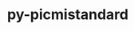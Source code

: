 ---
title: "py-picmistandard"
layout: cache
categories: [package, develop]
meta: {"compilers": ["gcc@=11.4.0", "gcc@=9.4.0", "oneapi@=2024.2.1"], "num_specs": 28, "num_specs_by_stack": {"e4s": 7, "e4s-neoverse-v2": 7, "e4s-neoverse_v1": 3, "e4s-oneapi": 7, "e4s-power": 1, "root": 28}, "oss": ["ubuntu20.04", "ubuntu22.04"], "platforms": ["linux"], "stacks": ["e4s", "e4s-neoverse-v2", "e4s-neoverse_v1", "e4s-oneapi", "e4s-power", "root"], "targets": ["neoverse_v1", "neoverse_v2", "ppc64le", "x86_64_v3"], "versions": ["0.30.0", "0.33.0"]}
spec_details: [{"compiler": "gcc@=11.4.0", "hash": "37zxdaslwdln4zev2f7lq3ab5dbpixhy", "os": "ubuntu22.04", "platform": "linux", "size": "-", "stacks": ["e4s", "root"], "target": "x86_64_v3", "variants": ["build_system=python_pip"], "versions": ["0.33.0"]}, {"compiler": "gcc@=11.4.0", "hash": "4gxenay5eaxev5x3mpmaof4zmw27n4u7", "os": "ubuntu22.04", "platform": "linux", "size": "-", "stacks": ["e4s-neoverse-v2", "root"], "target": "neoverse_v2", "variants": ["build_system=python_pip"], "versions": ["0.33.0"]}, {"compiler": "gcc@=11.4.0", "hash": "5mfs6d3upzbcwtqb4uxobg76udasdtvi", "os": "ubuntu22.04", "platform": "linux", "size": "-", "stacks": ["e4s-neoverse-v2", "root"], "target": "neoverse_v2", "variants": ["build_system=python_pip"], "versions": ["0.33.0"]}, {"compiler": "gcc@=11.4.0", "hash": "73kv2ts2d22tldikwfavonbtj4ckskhw", "os": "ubuntu22.04", "platform": "linux", "size": "-", "stacks": ["e4s-neoverse_v1", "root"], "target": "neoverse_v1", "variants": ["build_system=python_pip"], "versions": ["0.30.0"]}, {"compiler": "gcc@=11.4.0", "hash": "7il5ssezz3ixwscv6vlfzvjlgzz3ervs", "os": "ubuntu22.04", "platform": "linux", "size": "-", "stacks": ["e4s", "root"], "target": "x86_64_v3", "variants": ["build_system=python_pip"], "versions": ["0.33.0"]}, {"compiler": "gcc@=11.4.0", "hash": "bot7cdamd77azdolrnaqu47em5cl45tb", "os": "ubuntu22.04", "platform": "linux", "size": "-", "stacks": ["e4s-neoverse-v2", "root"], "target": "neoverse_v2", "variants": ["build_system=python_pip"], "versions": ["0.33.0"]}, {"compiler": "gcc@=11.4.0", "hash": "cfl3uroevsodr7pq3vrhgqruu3ibtetk", "os": "ubuntu22.04", "platform": "linux", "size": "-", "stacks": ["e4s-neoverse-v2", "root"], "target": "neoverse_v2", "variants": ["build_system=python_pip"], "versions": ["0.33.0"]}, {"compiler": "gcc@=11.4.0", "hash": "ckubhopy527dd2tamg3pkvsy5aeumum5", "os": "ubuntu22.04", "platform": "linux", "size": "-", "stacks": ["e4s-neoverse-v2", "root"], "target": "neoverse_v2", "variants": ["build_system=python_pip"], "versions": ["0.33.0"]}, {"compiler": "oneapi@=2024.2.1", "hash": "ecd4emhp7ubf4cmgb77y57434tpr6s4l", "os": "ubuntu22.04", "platform": "linux", "size": "-", "stacks": ["e4s-oneapi", "root"], "target": "x86_64_v3", "variants": ["build_system=python_pip"], "versions": ["0.33.0"]}, {"compiler": "oneapi@=2024.2.1", "hash": "gy72vtnli4czudvgraue7cdn4opcgapc", "os": "ubuntu22.04", "platform": "linux", "size": "-", "stacks": ["e4s-oneapi", "root"], "target": "x86_64_v3", "variants": ["build_system=python_pip"], "versions": ["0.33.0"]}, {"compiler": "oneapi@=2024.2.1", "hash": "iaznkiaoy3astf5s2xvqtu6sz3psevvr", "os": "ubuntu22.04", "platform": "linux", "size": "-", "stacks": ["e4s-oneapi", "root"], "target": "x86_64_v3", "variants": ["build_system=python_pip"], "versions": ["0.33.0"]}, {"compiler": "gcc@=11.4.0", "hash": "j64ri7uokvux3kozjyf4eosz2ygsmpdr", "os": "ubuntu22.04", "platform": "linux", "size": "-", "stacks": ["e4s", "root"], "target": "x86_64_v3", "variants": ["build_system=python_pip"], "versions": ["0.33.0"]}, {"compiler": "gcc@=11.4.0", "hash": "kgsf2asigkntey6glkjn3etxmvl3iv36", "os": "ubuntu22.04", "platform": "linux", "size": "-", "stacks": ["e4s", "root"], "target": "x86_64_v3", "variants": ["build_system=python_pip"], "versions": ["0.33.0"]}, {"compiler": "oneapi@=2024.2.1", "hash": "lzzqvmb7rl642liio7h6s6qqbxx5ej6k", "os": "ubuntu22.04", "platform": "linux", "size": "-", "stacks": ["e4s-oneapi", "root"], "target": "x86_64_v3", "variants": ["build_system=python_pip"], "versions": ["0.33.0"]}, {"compiler": "gcc@=11.4.0", "hash": "m72ly3obzkbm7bsnlybp5j6ck55t3euv", "os": "ubuntu22.04", "platform": "linux", "size": "-", "stacks": ["e4s", "root"], "target": "x86_64_v3", "variants": ["build_system=python_pip"], "versions": ["0.33.0"]}, {"compiler": "gcc@=11.4.0", "hash": "mespcmyyqljcs43j467rz4sh2tnublto", "os": "ubuntu22.04", "platform": "linux", "size": "-", "stacks": ["e4s", "root"], "target": "x86_64_v3", "variants": ["build_system=python_pip"], "versions": ["0.33.0"]}, {"compiler": "gcc@=9.4.0", "hash": "mgepm2i7wqcsslhsqzxldnzzdudz335a", "os": "ubuntu20.04", "platform": "linux", "size": "-", "stacks": ["e4s-power", "root"], "target": "ppc64le", "variants": ["build_system=python_pip"], "versions": ["0.30.0"]}, {"compiler": "gcc@=11.4.0", "hash": "nvpsvgwsiodv34hll22dhjs4he7skhq3", "os": "ubuntu22.04", "platform": "linux", "size": "-", "stacks": ["root"], "target": "x86_64_v3", "variants": ["build_system=python_pip"], "versions": ["0.33.0"]}, {"compiler": "oneapi@=2024.2.1", "hash": "ohd6ncxyc3z5yr77gwwvtllnopvxgz2g", "os": "ubuntu22.04", "platform": "linux", "size": "-", "stacks": ["e4s-oneapi", "root"], "target": "x86_64_v3", "variants": ["build_system=python_pip"], "versions": ["0.33.0"]}, {"compiler": "oneapi@=2024.2.1", "hash": "p26laceppa5ek6dknzyhjsarqauc3yz7", "os": "ubuntu22.04", "platform": "linux", "size": "-", "stacks": ["root"], "target": "x86_64_v3", "variants": ["build_system=python_pip"], "versions": ["0.33.0"]}, {"compiler": "gcc@=11.4.0", "hash": "q6dval3eprilwias6bomq445uzzkgq4n", "os": "ubuntu22.04", "platform": "linux", "size": "-", "stacks": ["e4s-neoverse_v1", "root"], "target": "neoverse_v1", "variants": ["build_system=python_pip"], "versions": ["0.30.0"]}, {"compiler": "oneapi@=2024.2.1", "hash": "qdqh3wx5s7atpyvdpcmccdnrwaemumc2", "os": "ubuntu22.04", "platform": "linux", "size": "-", "stacks": ["e4s-oneapi", "root"], "target": "x86_64_v3", "variants": ["build_system=python_pip"], "versions": ["0.33.0"]}, {"compiler": "gcc@=11.4.0", "hash": "qkq7yebbxqwfixqzdcrx6qd2yrlxw3fd", "os": "ubuntu22.04", "platform": "linux", "size": "-", "stacks": ["e4s", "root"], "target": "x86_64_v3", "variants": ["build_system=python_pip"], "versions": ["0.33.0"]}, {"compiler": "gcc@=11.4.0", "hash": "ufe7b43zdn36laafoqmc6zvrwbsgh6df", "os": "ubuntu22.04", "platform": "linux", "size": "-", "stacks": ["root"], "target": "neoverse_v2", "variants": ["build_system=python_pip"], "versions": ["0.33.0"]}, {"compiler": "gcc@=11.4.0", "hash": "uovnaxxi6aqvnqvzodood2zotdjc6jvo", "os": "ubuntu22.04", "platform": "linux", "size": "-", "stacks": ["e4s-neoverse_v1", "root"], "target": "neoverse_v1", "variants": ["build_system=python_pip"], "versions": ["0.30.0"]}, {"compiler": "gcc@=11.4.0", "hash": "xf6cloiqzh6kbiwmqkbma55mpod3eazn", "os": "ubuntu22.04", "platform": "linux", "size": "-", "stacks": ["e4s-neoverse-v2", "root"], "target": "neoverse_v2", "variants": ["build_system=python_pip"], "versions": ["0.33.0"]}, {"compiler": "oneapi@=2024.2.1", "hash": "yg3xwmczv72nvluiuqwvsuat5xupwcxp", "os": "ubuntu22.04", "platform": "linux", "size": "-", "stacks": ["e4s-oneapi", "root"], "target": "x86_64_v3", "variants": ["build_system=python_pip"], "versions": ["0.33.0"]}, {"compiler": "gcc@=11.4.0", "hash": "zj5kd2y3ebebctleotvf7dltrhsyztju", "os": "ubuntu22.04", "platform": "linux", "size": "-", "stacks": ["e4s-neoverse-v2", "root"], "target": "neoverse_v2", "variants": ["build_system=python_pip"], "versions": ["0.33.0"]}]
---